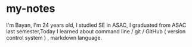 # my-notes
I'm Bayan, I'm 24 years old, I studied SE in ASAC, I graduated from ASAC last semester,Today I learned about command line / git / GitHub ( version control system ) , markdown language.
